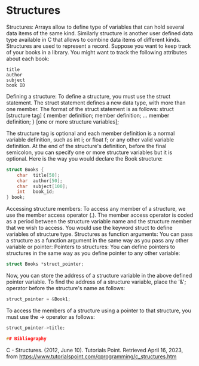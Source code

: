# Structures

Structures: Arrays allow to define type of variables that can hold several data items of the same kind. Similarly structure is another user defined data type available in C that allows to combine data items of different kinds. Structures are used to represent a record. Suppose you want to keep track of your books in a library. You might want to track the following attributes about each book:
    
    title
    author
    subject
    book ID

Defining a structure: To define a structure, you must use the struct statement. The struct statement defines a new data type, with more than one member. The format of the struct statement is as follows:
struct [structure tag] {
    member definition;
    member definition;
    ...
    member definition;
} [one or more structure variables];

The structure tag is optional and each member definition is a normal variable definition, such as int i; or float f; or any other valid variable definition. At the end of the structure's definition, before the final semicolon, you can specify one or more structure variables but it is optional. Here is the way you would declare the Book structure:

```c
struct Books {
    char  title[50];
    char  author[50];
    char  subject[100];
    int   book_id;
} book;
```

Accessing structure members: To access any member of a structure, we use the member access operator (.). The member access operator is coded as a period between the structure variable name and the structure member that we wish to access. You would use the keyword struct to define variables of structure type.
Structures as function arguments: You can pass a structure as a function argument in the same way as you pass any other variable or pointer:
Pointers to structures: You can define pointers to structures in the same way as you define pointer to any other variable:

```c
struct Books *struct_pointer;
```

Now, you can store the address of a structure variable in the above defined pointer variable. To find the address of a structure variable, place the '&'; operator before the structure's name as follows:

```c
struct_pointer = &Book1;
```

To access the members of a structure using a pointer to that structure, you must use the → operator as follows:

```c
struct_pointer->title;

## Bibliography
```

C - Structures. (2012, June 10). Tutorials Point. Retrieved April 16, 2023, from https://www.tutorialspoint.com/cprogramming/c_structures.htm